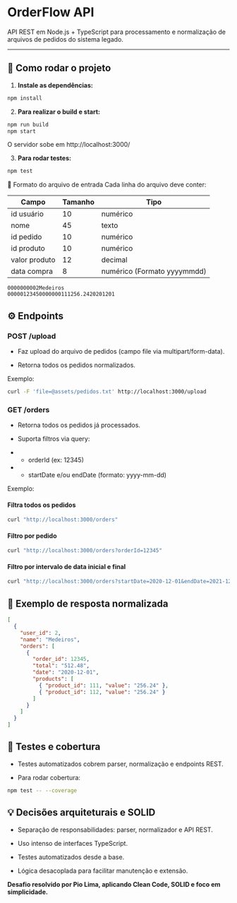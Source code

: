 # OrderFlow API

API REST em Node.js + TypeScript para processamento e normalização de arquivos de pedidos do sistema legado.

---

## :rocket: **Como rodar o projeto**

1. **Instale as dependências:**
```bash
npm install
```

2. **Para realizar o build e start:**
```bash
npm run build
npm start
```

O servidor sobe em http://localhost:3000/

3. **Para rodar testes:**
```bash
npm test
```

:paperclip: Formato do arquivo de entrada
Cada linha do arquivo deve conter:

| Campo         | Tamanho | Tipo                      |
| ------------- | ------- | ------------------------- |
| id usuário    | 10      | numérico |
| nome          | 45      | texto    |
| id pedido     | 10      | numérico |
| id produto    | 10      | numérico |
| valor produto | 12      | decimal  |
| data compra   | 8       | numérico (Formato yyyymmdd)|

```
0000000002Medeiros                                   00000123450000000111256.2420201201
```

## :gear: Endpoints
### POST /upload
* Faz upload do arquivo de pedidos (campo file via multipart/form-data).

* Retorna todos os pedidos normalizados.

Exemplo:

```bash
curl -F 'file=@assets/pedidos.txt' http://localhost:3000/upload
```

### GET /orders
* Retorna todos os pedidos já processados.

* Suporta filtros via query:

* * orderId (ex: 12345)

* * startDate e/ou endDate (formato: yyyy-mm-dd)

Exemplo:

#### Filtra todos os pedidos
```bash
curl "http://localhost:3000/orders"
```

#### Filtro por pedido
```bash
curl "http://localhost:3000/orders?orderId=12345"
```

#### Filtro por intervalo de data inicial e final
```bash
curl "http://localhost:3000/orders?startDate=2020-12-01&endDate=2021-12-31"
```

## :bookmark_tabs: Exemplo de resposta normalizada

```json
[
  {
    "user_id": 2,
    "name": "Medeiros",
    "orders": [
      {
        "order_id": 12345,
        "total": "512.48",
        "date": "2020-12-01",
        "products": [
          { "product_id": 111, "value": "256.24" },
          { "product_id": 112, "value": "256.24" }
        ]
      }
    ]
  }
]
```

## :test_tube: Testes e cobertura

* Testes automatizados cobrem parser, normalização e endpoints REST.

* Para rodar cobertura:

```bash
npm test -- --coverage
```

## :bulb: Decisões arquiteturais e SOLID

* Separação de responsabilidades: parser, normalizador e API REST.

* Uso intenso de interfaces TypeScript.

* Testes automatizados desde a base.

* Lógica desacoplada para facilitar manutenção e extensão.

**Desafio resolvido por Pio Lima, aplicando Clean Code, SOLID e foco em simplicidade.**